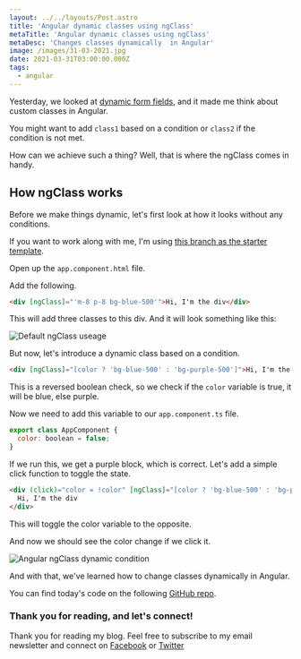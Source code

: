 ```yaml
---
layout: ../../layouts/Post.astro
title: 'Angular dynamic classes using ngClass'
metaTitle: 'Angular dynamic classes using ngClass'
metaDesc: 'Changes classes dynamically  in Angular'
image: /images/31-03-2021.jpg
date: 2021-03-31T03:00:00.000Z
tags:
  - angular
---
```


Yesterday, we looked at [dynamic form fields](https://daily-dev-tips.com/posts/angular-dynamically-change-form-validators/), and it made me think about custom classes in Angular.

You might want to add `class1` based on a condition or `class2` if the condition is not met.

How can we achieve such a thing?
Well, that is where the ngClass comes in handy.

## How ngClass works

Before we make things dynamic, let's first look at how it looks without any conditions.

If you want to work along with me, I'm using [this branch as the starter template](https://github.com/rebelchris/angular-starter-demo/tree/feature/tailwind).

Open up the `app.component.html` file.

Add the following.

```html
<div [ngClass]="'m-8 p-8 bg-blue-500'">Hi, I'm the div</div>
```

This will add three classes to this div.
And it will look something like this:

![Default ngClass useage](https://cdn.hashnode.com/res/hashnode/image/upload/v1616855333275/YkSL-YvKi.png)

But now, let's introduce a dynamic class based on a condition.

```html
<div [ngClass]="[color ? 'bg-blue-500' : 'bg-purple-500']">Hi, I'm the div</div>
```

This is a reversed boolean check, so we check if the `color` variable is true, it will be blue, else purple.

Now we need to add this variable to our `app.component.ts` file.

```js
export class AppComponent {
  color: boolean = false;
}
```

If we run this, we get a purple block, which is correct. Let's add a simple click function to toggle the state.

```html
<div (click)="color = !color" [ngClass]="[color ? 'bg-blue-500' : 'bg-purple-500']">
  Hi, I'm the div
</div>
```

This will toggle the color variable to the opposite.

And now we should see the color change if we click it.

![Angular ngClass dynamic condition](https://cdn.hashnode.com/res/hashnode/image/upload/v1616855978677/XWmkJTy-r.gif)

And with that, we've learned how to change classes dynamically in Angular.

You can find today's code on the following [GitHub repo](https://github.com/rebelchris/angular-starter-demo/tree/feature/ng-class).

### Thank you for reading, and let's connect!

Thank you for reading my blog. Feel free to subscribe to my email newsletter and connect on [Facebook](https://www.facebook.com/DailyDevTipsBlog) or [Twitter](https://twitter.com/DailyDevTips1)
